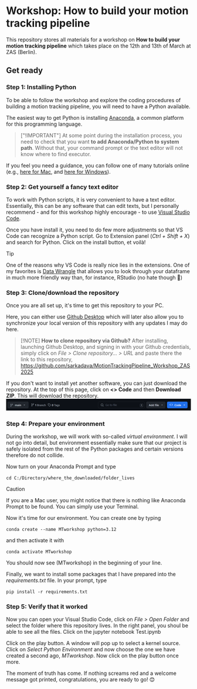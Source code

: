 # Workshop: How to build your motion tracking pipeline

This repository stores all materials for a workshop on **How to build your motion tracking pipeline** which takes place on the 12th and 13th of March at ZAS (Berlin).

## Get ready

### Step 1: Installing Python

To be able to follow the workshop and explore the coding procedures of building a motion tracking pipeline, you will need to have a Python available. 

The easiest way to get Python is installing [Anaconda](https://www.anaconda.com/download), a common platform for this programming language.

> ["!IMPORTANT"] 
> At some point during the installation process, you need to check that you want **to add Anaconda/Python to system path**. Without that, your command prompt or the text editor will not know where to find executor. 

If you feel you need a guidance, you can follow one of many tutorials online (e.g., [here for Mac]( https://www.youtube.com/watch?v=YJC6ldI3hWk), and [here for Windows](https://www.youtube.com/watch?v=UTqOXwAi1pE)). 

### Step 2: Get yourself a fancy text editor

To work with Python scripts, it is very convenient to have a text editor. Essentially, this can be any software that can edit texts, but I personally recommend - and for this workshop highly encourage - to use [Visual Studio Code](https://code.visualstudio.com/).

Once you have install it, you need to do few more adjustments so that VS Code can recognize a Python script. Go to Extension panel (*Ctrl + Shift + X*) and search for Python. Click on the install button, et voilà! 

> [!TIP] 
> One of the reasons why VS Code is really nice lies in the extensions. One of my favorites is [Data Wrangle](https://code.visualstudio.com/docs/datascience/data-wrangler) that allows you to look through your dataframe in much more friendly way than, for instance, RStudio (no hate though :angel:)

### Step 3: Clone/download the repository

Once you are all set up, it's time to get this repository to your PC.

Here, you can either use [Github Desktop](https://desktop.github.com/download/) which will later also allow you to synchronize your local version of this repository with any updates I may do here.

> [!NOTE] **How to clone repository via Github?** After installing, launching Github Desktop, and signing in with your Github credentials, simply click on *File > Clone repository... > URL* and paste there the link to this repository, https://github.com/sarkadava/MotionTrackingPipeline_Workshop_ZAS2025

If you don't want to install yet another software, you can just download the repository. At the top of this page, click on **<> Code** and then **Download ZIP**. This will download the repository.
![alt text](image.png)

### Step 4: Prepare your environment

During the workshop, we will work with so-called *virtual environment*. I will not go into detail, but environment essentially make sure that our project is safely isolated from the rest of the Python packages and certain versions therefore do not collide.

Now turn on your Anaconda Prompt and type

```
cd C:/Directory/where_the_downloaded/folder_lives
```

> [!CAUTION] 
> If you are a Mac user, you might notice that there is nothing like Anaconda Prompt to be found. You can simply use your Terminal.

Now it's time for our environment. You can create one by typing

```
conda create --name MTworkshop python=3.12
```

and then activate it with

```
conda activate MTworkshop
```
You should now see (MTworkshop) in the beginning of your line. 

Finally, we want to install some packages that I have prepared into the *requirements.txt* file. In your prompt, type

```
pip install -r requirements.txt
```

### Step 5: Verify that it worked

Now you can open your Visual Studio Code, click on *File > Open Folder* and select the folder where this repository lives. In the right panel, you shoul be able to see all the files. Click on the jupyter notebook Test.ipynb

Click on the play button. A window will pop up to select a kernel source. Click on *Select Python Environment* and now choose the one we have created a second ago, *MTworkshop*. Now click on the play button once more.

The moment of truth has come. If nothing screams red and a welcome message got printed, congratulations, you are ready to go! :blush:



